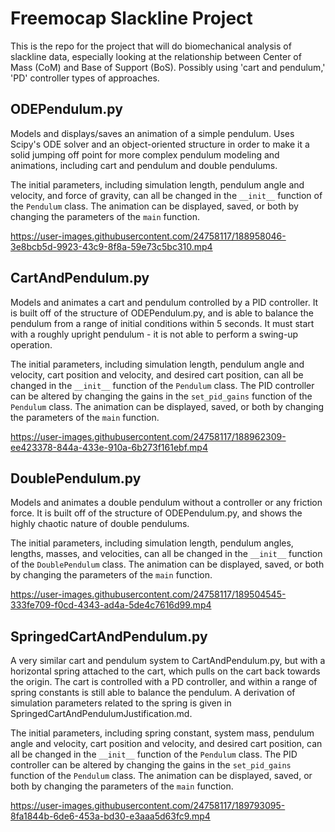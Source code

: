 # Freemocap Slackline Project

This is the repo for the project that will do biomechanical analysis of slackline data, especially looking at the relationship between Center of Mass (CoM) and Base of Support (BoS). Possibly using 'cart and pendulum,' 'PD' controller types of approaches.

## ODEPendulum.py 

Models and displays/saves an animation of a simple pendulum. Uses Scipy's ODE solver and an object-oriented structure in order to make it a solid jumping off point for more complex pendulum modeling and animations, including cart and pendulum and double pendulums.

The initial parameters, including simulation length, pendulum angle and velocity, and force of gravity, can all be changed in the ```__init__``` function of the ```Pendulum``` class. The animation can be displayed, saved, or both by changing the parameters of the ```main``` function.

https://user-images.githubusercontent.com/24758117/188958046-3e8bcb5d-9923-43c9-8f8a-59e73c5bc310.mp4

## CartAndPendulum.py

Models and animates a cart and pendulum controlled by a PID controller. It is built off of the structure of ODEPendulum.py, and is able to balance the pendulum from a range of initial conditions within 5 seconds. It must start with a roughly upright pendulum - it is not able to perform a swing-up operation.

The initial parameters, including simulation length, pendulum angle and velocity, cart position and velocity, and desired cart position, can all be changed in the ```__init__``` function of the ```Pendulum``` class. The PID controller can be altered by changing the gains in the ```set_pid_gains``` function of the ```Pendulum``` class. The animation can be displayed, saved, or both by changing the parameters of the ```main``` function.

https://user-images.githubusercontent.com/24758117/188962309-ee423378-844a-433e-910a-6b273f161ebf.mp4

## DoublePendulum.py

Models and animates a double pendulum without a controller or any friction force. It is built off of the structure of ODEPendulum.py, and shows the highly chaotic nature of double pendulums.

The initial parameters, including simulation length, pendulum angles, lengths, masses, and velocities, can all be changed in the ```__init__``` function of the ```DoublePendulum``` class. The animation can be displayed, saved, or both by changing the parameters of the ```main``` function.

https://user-images.githubusercontent.com/24758117/189504545-333fe709-f0cd-4343-ad4a-5de4c7616d99.mp4

## SpringedCartAndPendulum.py

A very similar cart and pendulum system to CartAndPendulum.py, but with a horizontal spring attached to the cart, which pulls on the cart back towards the origin. The cart is controlled with a PD controller, and within a range of spring constants is still able to balance the pendulum. A derivation of simulation parameters related to the spring is given in SpringedCartAndPendulumJustification.md. 

The initial parameters, including spring constant, system mass, pendulum angle and velocity, cart position and velocity, and desired cart position, can all be changed in the ```__init__``` function of the ```Pendulum``` class. The PID controller can be altered by changing the gains in the ```set_pid_gains``` function of the ```Pendulum``` class. The animation can be displayed, saved, or both by changing the parameters of the ```main``` function.

https://user-images.githubusercontent.com/24758117/189793095-8fa1844b-6de6-453a-bd30-e3aaa5d63fc9.mp4
